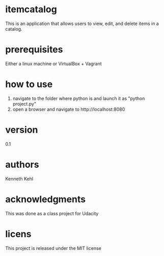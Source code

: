# itemcatalog
This is an application that allows users to view, edit, and delete items in a catalog.

# prerequisites

Either a linux machine or VirtualBox + Vagrant

# how to use

1. navigate to the folder where python is and launch it as "python project.py"
2. open a browser and navigate to http://localhost:8080

# version
0.1

# authors
Kenneth Kehl

# acknowledgments
This was done as a class project for Udacity

# licens
This project is released under the MIT license
